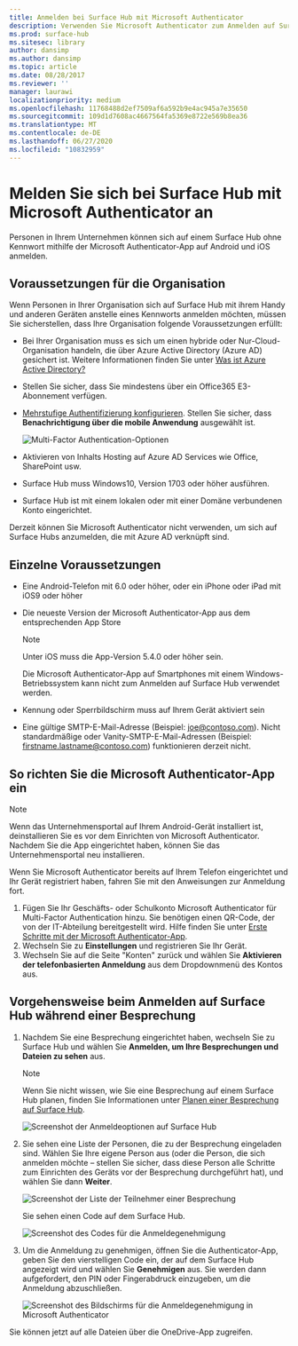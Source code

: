 ```yaml
---
title: Anmelden bei Surface Hub mit Microsoft Authenticator
description: Verwenden Sie Microsoft Authenticator zum Anmelden auf Surface Hub auf Ihrem mobilen Gerät.
ms.prod: surface-hub
ms.sitesec: library
author: dansimp
ms.author: dansimp
ms.topic: article
ms.date: 08/28/2017
ms.reviewer: ''
manager: laurawi
localizationpriority: medium
ms.openlocfilehash: 11768488d2ef7509af6a592b9e4ac945a7e35650
ms.sourcegitcommit: 109d1d7608ac4667564fa5369e8722e569b8ea36
ms.translationtype: MT
ms.contentlocale: de-DE
ms.lasthandoff: 06/27/2020
ms.locfileid: "10832959"
---
```

# Melden Sie sich bei Surface Hub mit Microsoft Authenticator an

Personen in Ihrem Unternehmen können sich auf einem Surface Hub ohne Kennwort mithilfe der Microsoft Authenticator-App auf Android und iOS anmelden.

## Voraussetzungen für die Organisation

Wenn Personen in Ihrer Organisation sich auf Surface Hub mit ihrem Handy und anderen Geräten anstelle eines Kennworts anmelden möchten, müssen Sie sicherstellen, dass Ihre Organisation folgende Voraussetzungen erfüllt: 

- Bei Ihrer Organisation muss es sich um einen hybride oder Nur-Cloud-Organisation handeln, die über Azure Active Directory (Azure AD) gesichert ist. Weitere Informationen finden Sie unter [Was ist Azure Active Directory?](https://docs.microsoft.com/azure/active-directory/active-directory-whatis)

- Stellen Sie sicher, dass Sie mindestens über ein Office365 E3-Abonnement verfügen. 

- [Mehrstufige Authentifizierung konfigurieren](https://docs.microsoft.com/azure/active-directory/authentication/howto-mfa-mfasettings). Stellen Sie sicher, dass **Benachrichtigung über die mobile Anwendung** ausgewählt ist. 

    ![Multi-Factor Authentication-Optionen](images/mfa-options.png)

- Aktivieren von Inhalts Hosting auf Azure AD Services wie Office, SharePoint usw. 

- Surface Hub muss Windows10, Version 1703 oder höher ausführen.

- Surface Hub ist mit einem lokalen oder mit einer Domäne verbundenen Konto eingerichtet.

Derzeit können Sie Microsoft Authenticator nicht verwenden, um sich auf Surface Hubs anzumelden, die mit Azure AD verknüpft sind.

## Einzelne Voraussetzungen

- Eine Android-Telefon mit 6.0 oder höher, oder ein iPhone oder iPad mit iOS9 oder höher 

- Die neueste Version der Microsoft Authenticator-App aus dem entsprechenden App Store

    >[!NOTE]
    >Unter iOS muss die App-Version 5.4.0 oder höher sein.
    >
    >Die Microsoft Authenticator-App auf Smartphones mit einem Windows-Betriebssystem kann nicht zum Anmelden auf Surface Hub verwendet werden.

- Kennung oder Sperrbildschirm muss auf Ihrem Gerät aktiviert sein

- Eine gültige SMTP-E-Mail-Adresse (Beispiel: joe@contoso.com). Nicht standardmäßige oder Vanity-SMTP-E-Mail-Adressen (Beispiel: firstname.lastname@contoso.com) funktionieren derzeit nicht.

## So richten Sie die Microsoft Authenticator-App ein

>[!NOTE]
>Wenn das Unternehmensportal auf Ihrem Android-Gerät installiert ist, deinstallieren Sie es vor dem Einrichten von Microsoft Authenticator. Nachdem Sie die App eingerichtet haben, können Sie das Unternehmensportal neu installieren.
>
>Wenn Sie Microsoft Authenticator bereits auf Ihrem Telefon eingerichtet und Ihr Gerät registriert haben, fahren Sie mit den Anweisungen zur Anmeldung fort.

1. Fügen Sie Ihr Geschäfts- oder Schulkonto Microsoft Authenticator für Multi-Factor Authentication hinzu. Sie benötigen einen QR-Code, der von der IT-Abteilung bereitgestellt wird. Hilfe finden Sie unter [Erste Schritte mit der Microsoft Authenticator-App](https://docs.microsoft.com/azure/multi-factor-authentication/end-user/microsoft-authenticator-app-how-to).
2. Wechseln Sie zu **Einstellungen** und registrieren Sie Ihr Gerät.
3. Wechseln Sie auf die Seite "Konten" zurück und wählen Sie **Aktivieren der telefonbasierten Anmeldung** aus dem Dropdownmenü des Kontos aus.

## Vorgehensweise beim Anmelden auf Surface Hub während einer Besprechung

1. Nachdem Sie eine Besprechung eingerichtet haben, wechseln Sie zu Surface Hub und wählen Sie **Anmelden, um Ihre Besprechungen und Dateien zu sehen** aus.

    >[!NOTE]
    >Wenn Sie nicht wissen, wie Sie eine Besprechung auf einem Surface Hub planen, finden Sie Informationen unter [Planen einer Besprechung auf Surface Hub](https://support.microsoft.com/help/17325/surfacehub-schedulemeeting).

    ![Screenshot der Anmeldeoptionen auf Surface Hub](images/sign-in.png)

2. Sie sehen eine Liste der Personen, die zu der Besprechung eingeladen sind. Wählen Sie Ihre eigene Person aus (oder die Person, die sich anmelden möchte – stellen Sie sicher, dass diese Person alle Schritte zum Einrichten des Geräts vor der Besprechung durchgeführt hat), und wählen Sie dann **Weiter**.

    ![Screenshot der Liste der Teilnehmer einer Besprechung](images/attendees.png)

    Sie sehen einen Code auf dem Surface Hub.

    ![Screenshot des Codes für die Anmeldegenehmigung](images/approve-signin.png)

3. Um die Anmeldung zu genehmigen, öffnen Sie die Authenticator-App, geben Sie den vierstelligen Code ein, der auf dem Surface Hub angezeigt wird und wählen Sie **Genehmigen** aus. Sie werden dann aufgefordert, den PIN oder Fingerabdruck einzugeben, um die Anmeldung abzuschließen. 

    ![Screenshot des Bildschirms für die Anmeldegenehmigung in Microsoft Authenticator](images/approve-signin2.png)

Sie können jetzt auf alle Dateien über die OneDrive-App zugreifen.